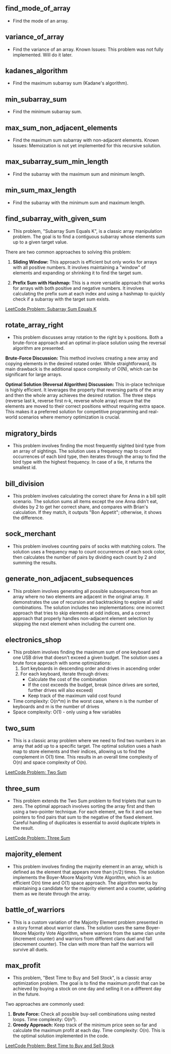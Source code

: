 ## find_mode_of_array

- Find the mode of an array.

## variance_of_array

- Find the variance of an array. Known Issues: This problem was not fully implemented. Will do it later.

## kadanes_algorithm

- Find the maximum subarray sum (Kadane's algorithm).

## min_subarray_sum

- Find the minimum subarray sum.

## max_sum_non_adjacent_elements

- Find the maximum sum subarray with non-adjacent elements. Known Issues: Memoization is not yet implemented for this recursive solution.

## max_subarray_sum_min_length

- Find the subarray with the maximum sum and minimum length.

## min_sum_max_length

- Find the subarray with the minimum sum and maximum length.

## find_subarray_with_given_sum

- This problem, "Subarray Sum Equals K", is a classic array manipulation problem. The goal is to find a contiguous subarray whose elements sum up to a given target value.

There are two common approaches to solving this problem:

1.  **Sliding Window:** This approach is efficient but only works for arrays with all positive numbers. It involves maintaining a "window" of elements and expanding or shrinking it to find the target sum.

2.  **Prefix Sum with Hashmap:** This is a more versatile approach that works for arrays with both positive and negative numbers. It involves calculating the prefix sum at each index and using a hashmap to quickly check if a subarray with the target sum exists.

[LeetCode Problem: Subarray Sum Equals K](https://leetcode.com/problems/subarray-sum-equals-k/)

## rotate_array_right
- This problem discusses array rotation to the right by `k` positions. Both a brute-force approach and an optimal in-place solution using the reversal algorithm are presented.

**Brute-Force Discussion:**
This method involves creating a new array and copying elements in the desired rotated order. While straightforward, its main drawback is the additional space complexity of O(N), which can be significant for large arrays.

**Optimal Solution (Reversal Algorithm) Discussion:**
This in-place technique is highly efficient. It leverages the property that reversing parts of the array and then the whole array achieves the desired rotation. The three steps (reverse last k, reverse first n-k, reverse whole array) ensure that the elements are moved to their correct positions without requiring extra space. This makes it a preferred solution for competitive programming and real-world scenarios where memory optimization is crucial.

## migratory_birds
- This problem involves finding the most frequently sighted bird type from an array of sightings. The solution uses a frequency map to count occurrences of each bird type, then iterates through the array to find the bird type with the highest frequency. In case of a tie, it returns the smallest id.

## bill_division
- This problem involves calculating the correct share for Anna in a bill split scenario. The solution sums all items except the one Anna didn't eat, divides by 2 to get her correct share, and compares with Brian's calculation. If they match, it outputs "Bon Appetit"; otherwise, it shows the difference.

## sock_merchant
- This problem involves counting pairs of socks with matching colors. The solution uses a frequency map to count occurrences of each sock color, then calculates the number of pairs by dividing each count by 2 and summing the results.

## generate_non_adjacent_subsequences
- This problem involves generating all possible subsequences from an array where no two elements are adjacent in the original array. It demonstrates the use of recursion and backtracking to explore all valid combinations. The solution includes two implementations: one incorrect approach that tries to skip elements at odd indices, and a correct approach that properly handles non-adjacent element selection by skipping the next element when including the current one.

## electronics_shop
- This problem involves finding the maximum sum of one keyboard and one USB drive that doesn't exceed a given budget. The solution uses a brute force approach with some optimizations:
  1. Sort keyboards in descending order and drives in ascending order
  2. For each keyboard, iterate through drives:
     - Calculate the cost of the combination
     - If the cost exceeds the budget, break (since drives are sorted, further drives will also exceed)
     - Keep track of the maximum valid cost found
- Time complexity: O(n*m) in the worst case, where n is the number of keyboards and m is the number of drives
- Space complexity: O(1) - only using a few variables

## two_sum
- This is a classic array problem where we need to find two numbers in an array that add up to a specific target. The optimal solution uses a hash map to store elements and their indices, allowing us to find the complement in O(1) time. This results in an overall time complexity of O(n) and space complexity of O(n).

[LeetCode Problem: Two Sum](https://leetcode.com/problems/two-sum/)

## three_sum
- This problem extends the Two Sum problem to find triplets that sum to zero. The optimal approach involves sorting the array first and then using a two-pointer technique. For each element, we fix it and use two pointers to find pairs that sum to the negative of the fixed element. Careful handling of duplicates is essential to avoid duplicate triplets in the result.

[LeetCode Problem: Three Sum](https://leetcode.com/problems/3sum/)

## majority_element
- This problem involves finding the majority element in an array, which is defined as the element that appears more than ⌊n/2⌋ times. The solution implements the Boyer-Moore Majority Vote Algorithm, which is an efficient O(n) time and O(1) space approach. The algorithm works by maintaining a candidate for the majority element and a counter, updating them as we iterate through the array.

## battle_of_warriors
- This is a custom variation of the Majority Element problem presented in a story format about warrior clans. The solution uses the same Boyer-Moore Majority Vote Algorithm, where warriors from the same clan unite (increment counter) and warriors from different clans duel and fall (decrement counter). The clan with more than half the warriors will survive all duels.

## max_profit
- This problem, "Best Time to Buy and Sell Stock", is a classic array optimization problem. The goal is to find the maximum profit that can be achieved by buying a stock on one day and selling it on a different day in the future.

Two approaches are commonly used:
1. **Brute Force:** Check all possible buy-sell combinations using nested loops. Time complexity: O(n²).
2. **Greedy Approach:** Keep track of the minimum price seen so far and calculate the maximum profit at each day. Time complexity: O(n). This is the optimal solution implemented in the code.

[LeetCode Problem: Best Time to Buy and Sell Stock](https://leetcode.com/problems/best-time-to-buy-and-sell-stock/)